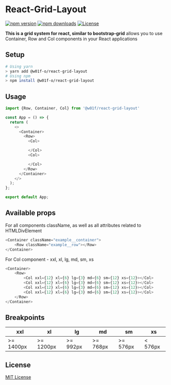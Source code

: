 # React-Grid-Layout 

[![npm version][npm-version-src]][npm-version-href]
[![npm downloads][npm-downloads-src]][npm-downloads-href]
[![License][license-src]][license-href]

**This is a grid system for react, similar to bootstrap-grid** allows you to use Container, Row and Col components in your React applications

## Setup
```bash
# Using yarn
> yarn add @w01f-o/react-grid-layout
# Using npm
> npm install @w01f-o/react-grid-layout
```

## Usage
```js
import {Row, Container, Col} from '@w01f/react-grid-layout'

const App = () => {
  return (
    <>
      <Container>
        <Row>
          <Col>

          </Col>
          <Col>

          </Col>
        </Row>
      </Container>
    </>
  );
};

export default App;
```

## Available props
For all components className, as well as all attributes related to HTMLDivElement
```js
<Container className="example__container">
    <Row className="example__row"></Row>
</Container>
```
For Col component - xxl, xl, lg, md, sm, xs
```js
<Container>
    <Row>
        <Col xxl={12} xl={6} lg={3} md={6} sm={12} xs={12}></Col>
        <Col xxl={12} xl={6} lg={3} md={6} sm={12} xs={12}></Col>
        <Col xxl={12} xl={6} lg={3} md={6} sm={12} xs={12}></Col>
        <Col xxl={12} xl={6} lg={3} md={6} sm={12} xs={12}></Col>
    </Row>
</Container>
```
## Breakpoints
| xxl        | xl          | lg        | md          | sm        | xs        |
|------------|-------------|-----------|-------------|-----------|-----------|
| \>= 1400px | \>= 1200px  | \>= 992px | \>= 768px   | \>= 576px | < 576px   |

## License
[MIT License](./LICENSE)

[npm-version-src]: https://img.shields.io/npm/dt/@w01f-o/react-grid-layout.svg?style=flat-square
[npm-version-href]: https://npmjs.com/package/@w01f-o/react-grid-layout

[npm-downloads-src]: https://img.shields.io/npm/v/@w01f-o/react-grid-layout/latest.svg?style=flat-square
[npm-downloads-href]: https://npmjs.com/package/@w01f-o/react-grid-layout

[license-src]: https://img.shields.io/npm/l/@w01f-o/react-grid-layout.svg?style=flat-square
[license-href]: https://npmjs.com/package/@w01f-o/react-grid-layout